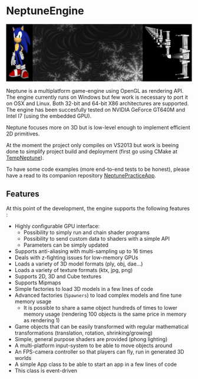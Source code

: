 # NeptuneEngine

![Read Demo.jpg](https://github.com/Juli3nnicolas/NeptuneEngine/blob/master/Demo.png "Rendering demos")

Neptune is a multiplatform game-engine using OpenGL as rendering API. The engine currently runs on Windows but few work is necessary to port it on OSX and Linux.
Both 32-bit and 64-bit X86 architectures are supported. The engine has been succesfully tested on NVIDIA GeForce GT640M and Intel I7 (using the embedded GPU).

Neptune focuses more on 3D but is low-level enough to implement efficient 2D primitives.

At the moment the project only compiles on VS2013 but work is beeing done to simplify project build and deployment (first go using CMake at [TempNeptune](https://github.com/Juli3nnicolas/TempNeptune)).

To have some code examples (more end-to-end tests to be honest), please have a read to its companion repository [NeptunePracticeApp](https://github.com/Juli3nnicolas/NeptunePracticeApp).

## Features

At this point of the development, the engine supports the following features :
- Highly configurable GPU interface:
  - Possibility to simply run and chain shader programs
  - Possibility to send custom data to shaders with a simple API
  - Parameters can be simply updated
- Supports anti-aliasing with multi-sampling up to 16 times
- Deals with z-fighting issues for low-memory GPUs
- Loads a variety of 3D model formats (ply, obj, dae...)
- Loads a variety of texture formats (ktx, jpg, png)
- Supports 2D, 3D and Cube textures
- Supports Mipmaps
- Simple factories to load 3D models in a few lines of code
- Advanced factories (`Spawners`) to load complex models and fine tune memory usage
  - It is possible to share a same object hundreds of times to lower memory usage (rendering 100 objects is the same price in memory as rendering 1)
- Game objects that can be easily transformed with regular mathematical transformations (translation, rotation, shrinking/growing)
- Simple, general purpose shaders are provided (phong lighting)
- A multi-platform input-system to be able to move objects around
- An FPS-camera controller so that players can fly, run in generated 3D worlds
- A simple App class to be able to start an app in a few lines of code
- This class is event-driven

